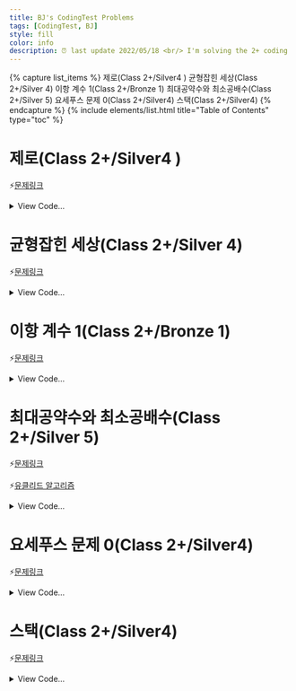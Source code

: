 ```yaml
---
title: BJ's CodingTest Problems
tags: [CodingTest, BJ]
style: fill
color: info
description: ⏰ last update 2022/05/18 <br/> I'm solving the 2+ coding problems of  "solved.ac" and summarizing. 
---
```


{% capture list_items %}
제로(Class 2+/Silver4 )
균형잡힌 세상(Class 2+/Silver 4)
이항 계수 1(Class 2+/Bronze 1)
최대공약수와 최소공배수(Class 2+/Silver 5)
요세푸스 문제 0(Class 2+/Silver4)
스택(Class 2+/Silver4)
{% endcapture %}
{% include elements/list.html title="Table of Contents" type="toc" %}


# 제로(Class 2+/Silver4 )

⚡[문제링크](https://www.acmicpc.net/problem/10773)

<details>
<summary>View Code...</summary>
<div markdown="1">

```python
k = int(input())
numbers = []
for i in range(k):
    number = int(input())
    if number != 0:
        numbers.append(number)
    else:
        numbers.pop(-1)
    print(numbers)
answer = sum(numbers)
print(answer)
```
</div>
</details>



# 균형잡힌 세상(Class 2+/Silver 4)

⚡[문제링크](https://www.acmicpc.net/problem/10773)

<details>
<summary>View Code...</summary>
<div markdown="1">

```python
while True :
    a = input()
    stack = []

    if a == "." :
        break

    for i in a :
        if i == '[' or i == '(' :
            stack.append(i)
        elif i == ']' :
            if len(stack) != 0 and stack[-1] == '[' :
                stack.pop() # 맞으면 지워서 stack을 비워줌 0 = yes
            else : 
                stack.append(']')
                break
        elif i == ')' :
            if len(stack) != 0 and stack[-1] == '(' :
                stack.pop()
            else :
                stack.append(')')
                break
    if len(stack) == 0 :
        print('yes')
    else :
        print('no')
```

</div>
</details>

# 이항 계수 1(Class 2+/Bronze 1)

⚡[문제링크](https://www.acmicpc.net/problem/11050)

<details>
<summary>View Code...</summary>
<div markdown="1">

```python
import math
n,k = map(int, input().split())
if(k < 0):
    print(0)
elif k <= n:
    print(int(math.factorial(n) / (math.factorial(k) * math.factorial(n-k))))
else:
    print(0)
```

</div>
</details>



# 최대공약수와 최소공배수(Class 2+/Silver 5)

⚡[문제링크](https://www.acmicpc.net/problem/2609)

⚡[유클리드 알고리즘](https://moeun2.github.io/blog/Algorithm#:~:text=유클리드-알고리즘(Euclidean-Algorithm))

<details>
<summary>View Code...</summary>
<div markdown="1">

```python
def gcd(a, b):
    if b == 0:
        return a
    else:
        return gcd(b, a % b)


def lcd(a, b):
    return (a * b) / gcd(a, b)


a, b = map(int, input().split())
print(int(gcd(a, b)))
print(int(lcd(a, b)))

```

</div>
</details>



# 요세푸스 문제 0(Class 2+/Silver4)

⚡[문제링크](https://www.acmicpc.net/problem/11866)

<details>
<summary>View Code...</summary>
<div markdown="1">

```python
n, k = map(int, input().split())
list = [x for x in range(1,n+1)]
idx = k-1
answer =[]
while list:
    idx = idx % len(list)
    answer.append(str(list.pop(idx)))
    idx += (k-1)

print('<'+', '.join(answer)+'>')
```

</div>
</details>



# 스택(Class 2+/Silver4)

⚡[문제링크](https://www.acmicpc.net/problem/10828)

<details>
<summary>View Code...</summary>
<div markdown="1">

```python
import sys
input = sys.stdin.readline
n = int(input())
list = []
for i in range(n):
    command = input().rstrip()
    num = 0
    if(len(command) > 5):
        a,b = command.split(" ")
        command = a
        num = b

    if command == 'push':
        list.append(num)
    elif command == 'pop':
        if list:
            print(list.pop())
        else:
            print(-1)
    elif command == "size":
        print(len(list))
    elif command == "empty":
        if list:
            print(0)
        else:
            print(1)
    elif command == "top":
        if list:
            print(list[-1])
        else:
            print(-1)





```

</div>
</details>